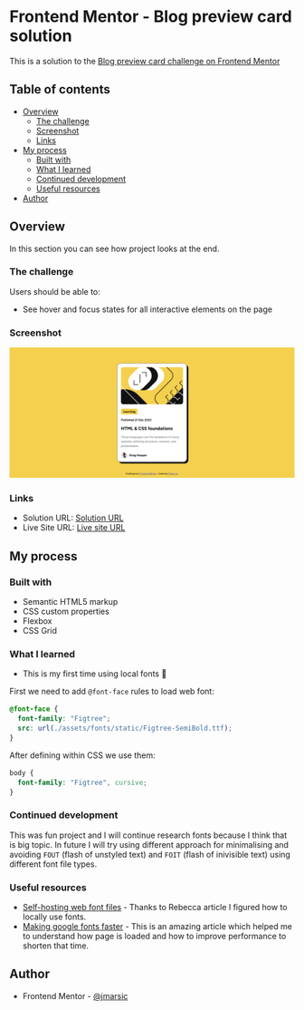 # Frontend Mentor - Blog preview card solution

This is a solution to the [Blog preview card challenge on Frontend Mentor](https://www.frontendmentor.io/challenges/blog-preview-card-ckPaj01IcS)

## Table of contents

- [Overview](#overview)
  - [The challenge](#the-challenge)
  - [Screenshot](#screenshot)
  - [Links](#links)
- [My process](#my-process)
  - [Built with](#built-with)
  - [What I learned](#what-i-learned)
  - [Continued development](#continued-development)
  - [Useful resources](#useful-resources)
- [Author](#author)

## Overview

In this section you can see how project looks at the end.

### The challenge

Users should be able to:

- See hover and focus states for all interactive elements on the page

### Screenshot

![My finished desktop design preview](./design/my-desktop-preview.png)

### Links

- Solution URL: [Solution URL](https://www.frontendmentor.io/solutions/blog-card-project-RxJeiA0DwD)
- Live Site URL: [Live site URL](https://master--jmarsic-blog-card.netlify.app/)

## My process

### Built with

- Semantic HTML5 markup
- CSS custom properties
- Flexbox
- CSS Grid

### What I learned

- This is my first time using local fonts :crossed_fingers:

First we need to add `@font-face` rules to load web font:

```css
@font-face {
  font-family: "Figtree";
  src: url(./assets/fonts/static/Figtree-SemiBold.ttf);
}
```

After defining within CSS we use them:

```css
body {
  font-family: "Figtree", cursive;
}
```

### Continued development

This was fun project and I will continue research fonts because I think that is big topic. In future I will try using different approach for minimalising and avoiding `FOUT` (flash of unstyled text) and `FOIT` (flash of inivisible text) using different font file types.

### Useful resources

- [Self-hosting web font files](https://medium.com/going-fullstack/self-hosting-web-font-files-6a46bfc36ffd) - Thanks to Rebecca article I figured how to locally use fonts.
- [Making google fonts faster](https://sia.codes/posts/making-google-fonts-faster/) - This is an amazing article which helped me to understand how page is loaded and how to improve performance to shorten that time.

## Author

- Frontend Mentor - [@jmarsic](https://www.frontendmentor.io/profile/jmarsic)
